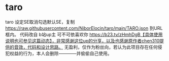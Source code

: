 # taro
taro
设定SE取消勾选默认SE，复制  https://raw.githubusercontent.com/NiborElocin/taro/main/TARO.json 到URL框内。
代码改自 b站up主 可不可依喜欢你 https://b23.tv/zHmhDgB【具体使用说明也可参见这篇动态】，非常感谢这位up的分享，以及也感谢原作者chen310提供的音效，代码和设计思路。
无盈利，仅作为粉丝向，若认为此项目存在任何侵犯权益的行为，本人会删除————并偷偷自己使用。
